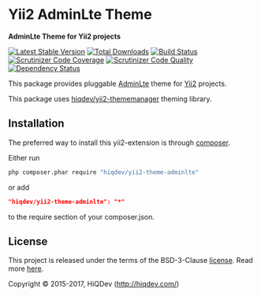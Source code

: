 # Yii2 AdminLte Theme

**AdminLte Theme for Yii2 projects**

[![Latest Stable Version](https://poser.pugx.org/hiqdev/yii2-theme-adminlte/v/stable)](https://packagist.org/packages/hiqdev/yii2-theme-adminlte)
[![Total Downloads](https://poser.pugx.org/hiqdev/yii2-theme-adminlte/downloads)](https://packagist.org/packages/hiqdev/yii2-theme-adminlte)
[![Build Status](https://img.shields.io/travis/hiqdev/yii2-theme-adminlte.svg)](https://travis-ci.org/hiqdev/yii2-theme-adminlte)
[![Scrutinizer Code Coverage](https://img.shields.io/scrutinizer/coverage/g/hiqdev/yii2-theme-adminlte.svg)](https://scrutinizer-ci.com/g/hiqdev/yii2-theme-adminlte/)
[![Scrutinizer Code Quality](https://img.shields.io/scrutinizer/g/hiqdev/yii2-theme-adminlte.svg)](https://scrutinizer-ci.com/g/hiqdev/yii2-theme-adminlte/)
[![Dependency Status](https://www.versioneye.com/php/hiqdev:yii2-theme-adminlte/dev-master/badge.svg)](https://www.versioneye.com/php/hiqdev:yii2-theme-adminlte/dev-master)

This package provides pluggable [AdminLte] theme for [Yii2] projects.

This package uses [hiqdev/yii2-thememanager] theming library.

[yii2]:                     http://www.yiiframework.com/
[adminlte]:                 https://almsaeedstudio.com/preview
[hiqdev/yii2-thememanager]: https://github.com/hiqdev/yii2-thememanager

## Installation

The preferred way to install this yii2-extension is through [composer](http://getcomposer.org/download/).

Either run

```sh
php composer.phar require "hiqdev/yii2-theme-adminlte"
```

or add

```json
"hiqdev/yii2-theme-adminlte": "*"
```

to the require section of your composer.json.

## License

This project is released under the terms of the BSD-3-Clause [license](LICENSE).
Read more [here](http://choosealicense.com/licenses/bsd-3-clause).

Copyright © 2015-2017, HiQDev (http://hiqdev.com/)
